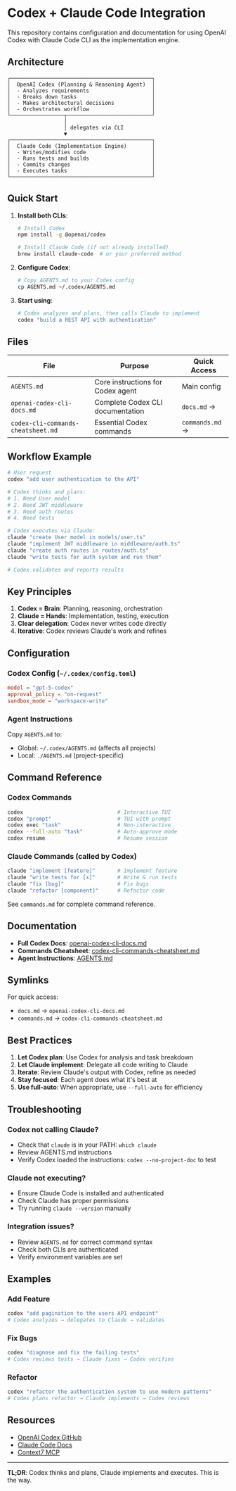 # Codex + Claude Code Integration

This repository contains configuration and documentation for using OpenAI Codex with Claude Code CLI as the implementation engine.

## Architecture

```
┌─────────────────────────────────────────────┐
│  OpenAI Codex (Planning & Reasoning Agent)  │
│  - Analyzes requirements                    │
│  - Breaks down tasks                        │
│  - Makes architectural decisions            │
│  - Orchestrates workflow                    │
└─────────────────┬───────────────────────────┘
                  │
                  │ delegates via CLI
                  ▼
┌─────────────────────────────────────────────┐
│  Claude Code (Implementation Engine)        │
│  - Writes/modifies code                     │
│  - Runs tests and builds                    │
│  - Commits changes                          │
│  - Executes tasks                           │
└─────────────────────────────────────────────┘
```

## Quick Start

1. **Install both CLIs**:
   ```bash
   # Install Codex
   npm install -g @openai/codex

   # Install Claude Code (if not already installed)
   brew install claude-code  # or your preferred method
   ```

2. **Configure Codex**:
   ```bash
   # Copy AGENTS.md to your Codex config
   cp AGENTS.md ~/.codex/AGENTS.md
   ```

3. **Start using**:
   ```bash
   # Codex analyzes and plans, then calls Claude to implement
   codex "build a REST API with authentication"
   ```

## Files

| File | Purpose | Quick Access |
|------|---------|--------------|
| `AGENTS.md` | Core instructions for Codex agent | Main config |
| `openai-codex-cli-docs.md` | Complete Codex CLI documentation | `docs.md` → |
| `codex-cli-commands-cheatsheet.md` | Essential Codex commands | `commands.md` → |

## Workflow Example

```bash
# User request
codex "add user authentication to the API"

# Codex thinks and plans:
# 1. Need User model
# 2. Need JWT middleware
# 3. Need auth routes
# 4. Need tests

# Codex executes via Claude:
claude "create User model in models/user.ts"
claude "implement JWT middleware in middleware/auth.ts"
claude "create auth routes in routes/auth.ts"
claude "write tests for auth system and run them"

# Codex validates and reports results
```

## Key Principles

1. **Codex = Brain**: Planning, reasoning, orchestration
2. **Claude = Hands**: Implementation, testing, execution
3. **Clear delegation**: Codex never writes code directly
4. **Iterative**: Codex reviews Claude's work and refines

## Configuration

### Codex Config (`~/.codex/config.toml`)

```toml
model = "gpt-5-codex"
approval_policy = "on-request"
sandbox_mode = "workspace-write"
```

### Agent Instructions

Copy `AGENTS.md` to:
- Global: `~/.codex/AGENTS.md` (affects all projects)
- Local: `./AGENTS.md` (project-specific)

## Command Reference

### Codex Commands

```bash
codex                              # Interactive TUI
codex "prompt"                     # TUI with prompt
codex exec "task"                  # Non-interactive
codex --full-auto "task"           # Auto-approve mode
codex resume                       # Resume session
```

### Claude Commands (called by Codex)

```bash
claude "implement [feature]"       # Implement feature
claude "write tests for [x]"       # Write & run tests
claude "fix [bug]"                 # Fix bugs
claude "refactor [component]"      # Refactor code
```

See `commands.md` for complete command reference.

## Documentation

- **Full Codex Docs**: [openai-codex-cli-docs.md](./openai-codex-cli-docs.md)
- **Commands Cheatsheet**: [codex-cli-commands-cheatsheet.md](./codex-cli-commands-cheatsheet.md)
- **Agent Instructions**: [AGENTS.md](./AGENTS.md)

## Symlinks

For quick access:
- `docs.md` → `openai-codex-cli-docs.md`
- `commands.md` → `codex-cli-commands-cheatsheet.md`

## Best Practices

1. **Let Codex plan**: Use Codex for analysis and task breakdown
2. **Let Claude implement**: Delegate all code writing to Claude
3. **Iterate**: Review Claude's output with Codex, refine as needed
4. **Stay focused**: Each agent does what it's best at
5. **Use full-auto**: When appropriate, use `--full-auto` for efficiency

## Troubleshooting

### Codex not calling Claude?
- Check that `claude` is in your PATH: `which claude`
- Review AGENTS.md instructions
- Verify Codex loaded the instructions: `codex --no-project-doc` to test

### Claude not executing?
- Ensure Claude Code is installed and authenticated
- Check Claude has proper permissions
- Try running `claude --version` manually

### Integration issues?
- Review `AGENTS.md` for correct command syntax
- Check both CLIs are authenticated
- Verify environment variables are set

## Examples

### Add Feature
```bash
codex "add pagination to the users API endpoint"
# Codex analyzes → delegates to Claude → validates
```

### Fix Bugs
```bash
codex "diagnose and fix the failing tests"
# Codex reviews tests → Claude fixes → Codex verifies
```

### Refactor
```bash
codex "refactor the authentication system to use modern patterns"
# Codex plans refactor → Claude implements → Codex reviews
```

## Resources

- [OpenAI Codex GitHub](https://github.com/openai/codex)
- [Claude Code Docs](https://docs.claude.com/claude-code)
- [Context7 MCP](https://context7.com)

---

**TL;DR**: Codex thinks and plans, Claude implements and executes. This is the way.
